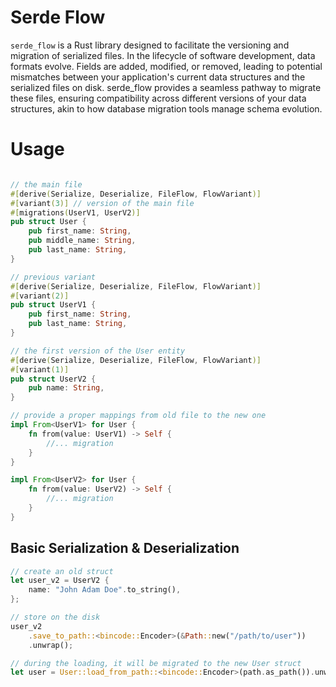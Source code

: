 # Serde Flow
`serde_flow` is a Rust library designed to facilitate the versioning and migration of serialized files. In the lifecycle of software development, data formats evolve. Fields are added, modified, or removed, leading to potential mismatches between your application's current data structures and the serialized files on disk. serde_flow provides a seamless pathway to migrate these files, ensuring compatibility across different versions of your data structures, akin to how database migration tools manage schema evolution.

# Usage
```rust

// the main file
#[derive(Serialize, Deserialize, FileFlow, FlowVariant)]
#[variant(3)] // version of the main file
#[migrations(UserV1, UserV2)]
pub struct User {
    pub first_name: String,
    pub middle_name: String,
    pub last_name: String,
}

// previous variant
#[derive(Serialize, Deserialize, FileFlow, FlowVariant)]
#[variant(2)]
pub struct UserV1 {
    pub first_name: String,
    pub last_name: String,
}

// the first version of the User entity
#[derive(Serialize, Deserialize, FileFlow, FlowVariant)]
#[variant(1)]
pub struct UserV2 {
    pub name: String,
}

// provide a proper mappings from old file to the new one
impl From<UserV1> for User {
    fn from(value: UserV1) -> Self {
        //... migration
    }
}

impl From<UserV2> for User {
    fn from(value: UserV2) -> Self {
        //... migration
    }
}
```

## Basic Serialization & Deserialization
```rust
// create an old struct
let user_v2 = UserV2 {
    name: "John Adam Doe".to_string(),
};

// store on the disk
user_v2
    .save_to_path::<bincode::Encoder>(&Path::new("/path/to/user"))
    .unwrap();

// during the loading, it will be migrated to the new User struct
let user = User::load_from_path::<bincode::Encoder>(path.as_path()).unwrap();
```
